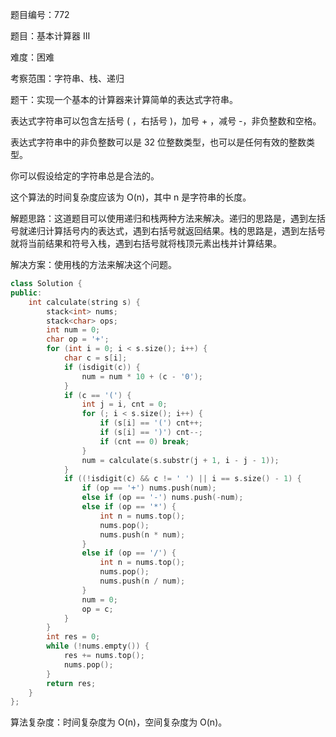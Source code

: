 题目编号：772

题目：基本计算器 III

难度：困难

考察范围：字符串、栈、递归

题干：实现一个基本的计算器来计算简单的表达式字符串。

表达式字符串可以包含左括号 ( ，右括号 )，加号 + ，减号 -，非负整数和空格。

表达式字符串中的非负整数可以是 32 位整数类型，也可以是任何有效的整数类型。

你可以假设给定的字符串总是合法的。

这个算法的时间复杂度应该为 O(n)，其中 n 是字符串的长度。

解题思路：这道题目可以使用递归和栈两种方法来解决。递归的思路是，遇到左括号就递归计算括号内的表达式，遇到右括号就返回结果。栈的思路是，遇到左括号就将当前结果和符号入栈，遇到右括号就将栈顶元素出栈并计算结果。

解决方案：使用栈的方法来解决这个问题。

```cpp
class Solution {
public:
    int calculate(string s) {
        stack<int> nums;
        stack<char> ops;
        int num = 0;
        char op = '+';
        for (int i = 0; i < s.size(); i++) {
            char c = s[i];
            if (isdigit(c)) {
                num = num * 10 + (c - '0');
            }
            if (c == '(') {
                int j = i, cnt = 0;
                for (; i < s.size(); i++) {
                    if (s[i] == '(') cnt++;
                    if (s[i] == ')') cnt--;
                    if (cnt == 0) break;
                }
                num = calculate(s.substr(j + 1, i - j - 1));
            }
            if ((!isdigit(c) && c != ' ') || i == s.size() - 1) {
                if (op == '+') nums.push(num);
                else if (op == '-') nums.push(-num);
                else if (op == '*') {
                    int n = nums.top();
                    nums.pop();
                    nums.push(n * num);
                }
                else if (op == '/') {
                    int n = nums.top();
                    nums.pop();
                    nums.push(n / num);
                }
                num = 0;
                op = c;
            }
        }
        int res = 0;
        while (!nums.empty()) {
            res += nums.top();
            nums.pop();
        }
        return res;
    }
};
```

算法复杂度：时间复杂度为 O(n)，空间复杂度为 O(n)。
